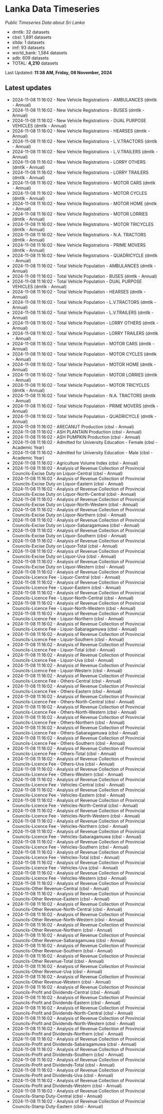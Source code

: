 # Lanka Data Timeseries
*Public Timeseries Data about Sri Lanka*

* dmtlk: 32 datasets
* cbsl: 1,891 datasets
* sltda: 1 datasets
* imf: 93 datasets
* world_bank: 1,584 datasets
* adb: 609 datasets
* TOTAL: **4,210** datasets

Last Updated: **11:38 AM, Friday, 08 November, 2024**

## Latest updates

* 2024-11-08 11:16:02 - New Vehicle Registrations - AMBULANCES (dmtlk - Annual)
* 2024-11-08 11:16:02 - New Vehicle Registrations - BUSES (dmtlk - Annual)
* 2024-11-08 11:16:02 - New Vehicle Registrations - DUAL PURPOSE VEHICLES (dmtlk - Annual)
* 2024-11-08 11:16:02 - New Vehicle Registrations - HEARSES (dmtlk - Annual)
* 2024-11-08 11:16:02 - New Vehicle Registrations - L.V.TRACTORS (dmtlk - Annual)
* 2024-11-08 11:16:02 - New Vehicle Registrations - L.V.TRAILERS (dmtlk - Annual)
* 2024-11-08 11:16:02 - New Vehicle Registrations - LORRY OTHERS (dmtlk - Annual)
* 2024-11-08 11:16:02 - New Vehicle Registrations - LORRY TRAILERS (dmtlk - Annual)
* 2024-11-08 11:16:02 - New Vehicle Registrations - MOTOR CARS (dmtlk - Annual)
* 2024-11-08 11:16:02 - New Vehicle Registrations - MOTOR CYCLES (dmtlk - Annual)
* 2024-11-08 11:16:02 - New Vehicle Registrations - MOTOR HOME (dmtlk - Annual)
* 2024-11-08 11:16:02 - New Vehicle Registrations - MOTOR LORRIES (dmtlk - Annual)
* 2024-11-08 11:16:02 - New Vehicle Registrations - MOTOR TRICYCLES (dmtlk - Annual)
* 2024-11-08 11:16:02 - New Vehicle Registrations - N.A. TRACTORS (dmtlk - Annual)
* 2024-11-08 11:16:02 - New Vehicle Registrations - PRIME MOVERS (dmtlk - Annual)
* 2024-11-08 11:16:02 - New Vehicle Registrations - QUADRICYCLE (dmtlk - Annual)
* 2024-11-08 11:16:02 - Total Vehicle Population - AMBULANCES (dmtlk - Annual)
* 2024-11-08 11:16:02 - Total Vehicle Population - BUSES (dmtlk - Annual)
* 2024-11-08 11:16:02 - Total Vehicle Population - DUAL PURPOSE VEHICLES (dmtlk - Annual)
* 2024-11-08 11:16:02 - Total Vehicle Population - HEARSES (dmtlk - Annual)
* 2024-11-08 11:16:02 - Total Vehicle Population - L.V.TRACTORS (dmtlk - Annual)
* 2024-11-08 11:16:02 - Total Vehicle Population - L.V.TRAILERS (dmtlk - Annual)
* 2024-11-08 11:16:02 - Total Vehicle Population - LORRY OTHERS (dmtlk - Annual)
* 2024-11-08 11:16:02 - Total Vehicle Population - LORRY TRAILERS (dmtlk - Annual)
* 2024-11-08 11:16:02 - Total Vehicle Population - MOTOR CARS (dmtlk - Annual)
* 2024-11-08 11:16:02 - Total Vehicle Population - MOTOR CYCLES (dmtlk - Annual)
* 2024-11-08 11:16:02 - Total Vehicle Population - MOTOR HOME (dmtlk - Annual)
* 2024-11-08 11:16:02 - Total Vehicle Population - MOTOR LORRIES (dmtlk - Annual)
* 2024-11-08 11:16:02 - Total Vehicle Population - MOTOR TRICYCLES (dmtlk - Annual)
* 2024-11-08 11:16:02 - Total Vehicle Population - N.A. TRACTORS (dmtlk - Annual)
* 2024-11-08 11:16:02 - Total Vehicle Population - PRIME MOVERS (dmtlk - Annual)
* 2024-11-08 11:16:02 - Total Vehicle Population - QUADRICYCLE (dmtlk - Annual)
* 2024-11-08 11:16:02 - ARECANUT Production (cbsl - Annual)
* 2024-11-08 11:16:02 - ASH PLANTAIN Production (cbsl - Annual)
* 2024-11-08 11:16:02 - ASH PUMPKIN Production (cbsl - Annual)
* 2024-11-08 11:16:02 - Admitted for University Education - Female (cbsl - Academic Year)
* 2024-11-08 11:16:02 - Admitted for University Education - Male (cbsl - Academic Year)
* 2024-11-08 11:16:02 - Agriculture Volume Index (cbsl - Annual)
* 2024-11-08 11:16:02 - Analysis of Revenue Collection of Provincial Councils-Excise Duty on Liquor-Central (cbsl - Annual)
* 2024-11-08 11:16:02 - Analysis of Revenue Collection of Provincial Councils-Excise Duty on Liquor-Eastern (cbsl - Annual)
* 2024-11-08 11:16:02 - Analysis of Revenue Collection of Provincial Councils-Excise Duty on Liquor-North-Central (cbsl - Annual)
* 2024-11-08 11:16:02 - Analysis of Revenue Collection of Provincial Councils-Excise Duty on Liquor-North-Western (cbsl - Annual)
* 2024-11-08 11:16:02 - Analysis of Revenue Collection of Provincial Councils-Excise Duty on Liquor-Northern (cbsl - Annual)
* 2024-11-08 11:16:02 - Analysis of Revenue Collection of Provincial Councils-Excise Duty on Liquor-Sabaragamuwa (cbsl - Annual)
* 2024-11-08 11:16:02 - Analysis of Revenue Collection of Provincial Councils-Excise Duty on Liquor-Southern (cbsl - Annual)
* 2024-11-08 11:16:02 - Analysis of Revenue Collection of Provincial Councils-Excise Duty on Liquor-Total (cbsl - Annual)
* 2024-11-08 11:16:02 - Analysis of Revenue Collection of Provincial Councils-Excise Duty on Liquor-Uva (cbsl - Annual)
* 2024-11-08 11:16:02 - Analysis of Revenue Collection of Provincial Councils-Excise Duty on Liquor-Western (cbsl - Annual)
* 2024-11-08 11:16:02 - Analysis of Revenue Collection of Provincial Councils-Licence Fee - Liquor-Central (cbsl - Annual)
* 2024-11-08 11:16:02 - Analysis of Revenue Collection of Provincial Councils-Licence Fee - Liquor-Eastern (cbsl - Annual)
* 2024-11-08 11:16:02 - Analysis of Revenue Collection of Provincial Councils-Licence Fee - Liquor-North-Central (cbsl - Annual)
* 2024-11-08 11:16:02 - Analysis of Revenue Collection of Provincial Councils-Licence Fee - Liquor-North-Western (cbsl - Annual)
* 2024-11-08 11:16:02 - Analysis of Revenue Collection of Provincial Councils-Licence Fee - Liquor-Northern (cbsl - Annual)
* 2024-11-08 11:16:02 - Analysis of Revenue Collection of Provincial Councils-Licence Fee - Liquor-Sabaragamuwa (cbsl - Annual)
* 2024-11-08 11:16:02 - Analysis of Revenue Collection of Provincial Councils-Licence Fee - Liquor-Southern (cbsl - Annual)
* 2024-11-08 11:16:02 - Analysis of Revenue Collection of Provincial Councils-Licence Fee - Liquor-Total (cbsl - Annual)
* 2024-11-08 11:16:02 - Analysis of Revenue Collection of Provincial Councils-Licence Fee - Liquor-Uva (cbsl - Annual)
* 2024-11-08 11:16:02 - Analysis of Revenue Collection of Provincial Councils-Licence Fee - Liquor-Western (cbsl - Annual)
* 2024-11-08 11:16:02 - Analysis of Revenue Collection of Provincial Councils-Licence Fee - Others-Central (cbsl - Annual)
* 2024-11-08 11:16:02 - Analysis of Revenue Collection of Provincial Councils-Licence Fee - Others-Eastern (cbsl - Annual)
* 2024-11-08 11:16:02 - Analysis of Revenue Collection of Provincial Councils-Licence Fee - Others-North-Central (cbsl - Annual)
* 2024-11-08 11:16:02 - Analysis of Revenue Collection of Provincial Councils-Licence Fee - Others-North-Western (cbsl - Annual)
* 2024-11-08 11:16:02 - Analysis of Revenue Collection of Provincial Councils-Licence Fee - Others-Northern (cbsl - Annual)
* 2024-11-08 11:16:02 - Analysis of Revenue Collection of Provincial Councils-Licence Fee - Others-Sabaragamuwa (cbsl - Annual)
* 2024-11-08 11:16:02 - Analysis of Revenue Collection of Provincial Councils-Licence Fee - Others-Southern (cbsl - Annual)
* 2024-11-08 11:16:02 - Analysis of Revenue Collection of Provincial Councils-Licence Fee - Others-Total (cbsl - Annual)
* 2024-11-08 11:16:02 - Analysis of Revenue Collection of Provincial Councils-Licence Fee - Others-Uva (cbsl - Annual)
* 2024-11-08 11:16:02 - Analysis of Revenue Collection of Provincial Councils-Licence Fee - Others-Western (cbsl - Annual)
* 2024-11-08 11:16:02 - Analysis of Revenue Collection of Provincial Councils-Licence Fee - Vehicles-Central (cbsl - Annual)
* 2024-11-08 11:16:02 - Analysis of Revenue Collection of Provincial Councils-Licence Fee - Vehicles-Eastern (cbsl - Annual)
* 2024-11-08 11:16:02 - Analysis of Revenue Collection of Provincial Councils-Licence Fee - Vehicles-North-Central (cbsl - Annual)
* 2024-11-08 11:16:02 - Analysis of Revenue Collection of Provincial Councils-Licence Fee - Vehicles-North-Western (cbsl - Annual)
* 2024-11-08 11:16:02 - Analysis of Revenue Collection of Provincial Councils-Licence Fee - Vehicles-Northern (cbsl - Annual)
* 2024-11-08 11:16:02 - Analysis of Revenue Collection of Provincial Councils-Licence Fee - Vehicles-Sabaragamuwa (cbsl - Annual)
* 2024-11-08 11:16:02 - Analysis of Revenue Collection of Provincial Councils-Licence Fee - Vehicles-Southern (cbsl - Annual)
* 2024-11-08 11:16:02 - Analysis of Revenue Collection of Provincial Councils-Licence Fee - Vehicles-Total (cbsl - Annual)
* 2024-11-08 11:16:02 - Analysis of Revenue Collection of Provincial Councils-Licence Fee - Vehicles-Uva (cbsl - Annual)
* 2024-11-08 11:16:02 - Analysis of Revenue Collection of Provincial Councils-Licence Fee - Vehicles-Western (cbsl - Annual)
* 2024-11-08 11:16:02 - Analysis of Revenue Collection of Provincial Councils-Other Revenue-Central (cbsl - Annual)
* 2024-11-08 11:16:02 - Analysis of Revenue Collection of Provincial Councils-Other Revenue-Eastern (cbsl - Annual)
* 2024-11-08 11:16:02 - Analysis of Revenue Collection of Provincial Councils-Other Revenue-North-Central (cbsl - Annual)
* 2024-11-08 11:16:02 - Analysis of Revenue Collection of Provincial Councils-Other Revenue-North-Western (cbsl - Annual)
* 2024-11-08 11:16:02 - Analysis of Revenue Collection of Provincial Councils-Other Revenue-Northern (cbsl - Annual)
* 2024-11-08 11:16:02 - Analysis of Revenue Collection of Provincial Councils-Other Revenue-Sabaragamuwa (cbsl - Annual)
* 2024-11-08 11:16:02 - Analysis of Revenue Collection of Provincial Councils-Other Revenue-Southern (cbsl - Annual)
* 2024-11-08 11:16:02 - Analysis of Revenue Collection of Provincial Councils-Other Revenue-Total (cbsl - Annual)
* 2024-11-08 11:16:02 - Analysis of Revenue Collection of Provincial Councils-Other Revenue-Uva (cbsl - Annual)
* 2024-11-08 11:16:02 - Analysis of Revenue Collection of Provincial Councils-Other Revenue-Western (cbsl - Annual)
* 2024-11-08 11:16:02 - Analysis of Revenue Collection of Provincial Councils-Profit and Dividends-Central (cbsl - Annual)
* 2024-11-08 11:16:02 - Analysis of Revenue Collection of Provincial Councils-Profit and Dividends-Eastern (cbsl - Annual)
* 2024-11-08 11:16:02 - Analysis of Revenue Collection of Provincial Councils-Profit and Dividends-North-Central (cbsl - Annual)
* 2024-11-08 11:16:02 - Analysis of Revenue Collection of Provincial Councils-Profit and Dividends-North-Western (cbsl - Annual)
* 2024-11-08 11:16:02 - Analysis of Revenue Collection of Provincial Councils-Profit and Dividends-Northern (cbsl - Annual)
* 2024-11-08 11:16:02 - Analysis of Revenue Collection of Provincial Councils-Profit and Dividends-Sabaragamuwa (cbsl - Annual)
* 2024-11-08 11:16:02 - Analysis of Revenue Collection of Provincial Councils-Profit and Dividends-Southern (cbsl - Annual)
* 2024-11-08 11:16:02 - Analysis of Revenue Collection of Provincial Councils-Profit and Dividends-Total (cbsl - Annual)
* 2024-11-08 11:16:02 - Analysis of Revenue Collection of Provincial Councils-Profit and Dividends-Uva (cbsl - Annual)
* 2024-11-08 11:16:02 - Analysis of Revenue Collection of Provincial Councils-Profit and Dividends-Western (cbsl - Annual)
* 2024-11-08 11:16:02 - Analysis of Revenue Collection of Provincial Councils-Stamp Duty-Central (cbsl - Annual)
* 2024-11-08 11:16:02 - Analysis of Revenue Collection of Provincial Councils-Stamp Duty-Eastern (cbsl - Annual)